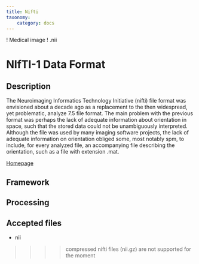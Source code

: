 ```yaml
---
title: Nifti
taxonomy:
    category: docs
---
```


! Medical image
! .nii

# NIfTI-1 Data Format

##  Description

The Neuroimaging Informatics Technology Initiative (nifti) file format was envisioned about a decade ago as a replacement to the then widespread, yet problematic, analyze 7.5 file format. The main problem with the previous format was perhaps the lack of adequate information about orientation in space, such that the stored data could not be unambiguously interpreted. Although the file was used by many imaging software projects, the lack of adequate information on orientation obliged some, most notably spm, to include, for every analyzed file, an accompanying file describing the orientation, such as a file with extension .mat. 

[Homepage](http://nifti.nimh.nih.gov/nifti-1)

## Framework

## Processing

## Accepted files

- nii

>>>> compressed nifti files (nii.gz) are not supported for the moment